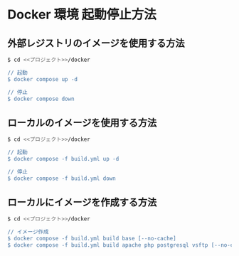 # Docker 環境 起動停止方法

## 外部レジストリのイメージを使用する方法
```bash
$ cd <<プロジェクト>>/docker

// 起動
$ docker compose up -d

// 停止
$ docker compose down
```

## ローカルのイメージを使用する方法
```bash
$ cd <<プロジェクト>>/docker

// 起動
$ docker compose -f build.yml up -d

// 停止
$ docker compose -f build.yml down
```

## ローカルにイメージを作成する方法
```bash
$ cd <<プロジェクト>>/docker

// イメージ作成
$ docker compose -f build.yml build base [--no-cache]
$ docker compose -f build.yml build apache php postgresql vsftp [--no-cache]
```
